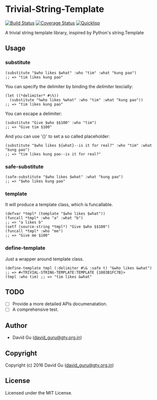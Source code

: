# Trivial-String-Template 

[![Build Status](https://travis-ci.org/macdavid313/trivial-string-template.svg?branch=master)](https://travis-ci.org/macdavid313/trivial-string-template)
[![Coverage Status](https://coveralls.io/repos/github/macdavid313/trivial-string-template/badge.svg?branch=master)](https://coveralls.io/github/macdavid313/trivial-string-template?branch=master)
[![Quicklisp](http://quickdocs.org/badge/trivial-string-template.svg)](http://quickdocs.org/trivial-string-template/)

A trivial string template library, inspired by Python's string.Template

## Usage

### substitute

```common-lisp
(substitute "$who likes $what" :who "tim" :what "kung pao")
;; => "tim likes kung pao"
```

You can specify the delimiter by binding the *delimiter* lexcially:

```common-lisp
(let ((*delimiter* #\%))
  (substitute "%who likes %what" :who "tim" :what "kung pao"))
;; => "tim likes kung pao"
```

You can escape a delimiter:

```common-lisp
(substitute "Give $who $$100" :who "tim")
;; => "Give tim $100"
```

And you can use '{}' to set a so called placeholder:

```common-lisp
(substitute "$who likes ${what}--is it for real?" :who "tim" :what "kung pao")
;; => "tim likes kung pao--is it for real?"
```

### safe-substitute

```common-lisp
(safe-substitute "$who likes $what" :what "kung pao")
;; => "$who likes kung pao"
```

### template

It will produce a template class, which is funcallable.

```common-lisp
(defvar *tmpl* (template "$who likes $what"))
(funcall *tmpl* :who "a" :what "b")
;; => "a likes b"
(setf (source-string *tmpl*) "Give $who $$100")
(funcall *tmpl* :who "me")
;; => "Give me $100"
```

### define-template

Just a wrapper around template class.

```common-lisp
(define-template tmpl (:delimiter #\& :safe t) "&who likes &what")
;; => #<TRIVIAL-STRING-TEMPLATE:TEMPLATE {1003B1FC7B}>
(tmpl :who tim) ;; => "tim likes &what"
```

## TODO

- [ ] Provide a more detailed APIs documenatation.
- [ ] A comprehensive test.

## Author

* David Gu (david_guru@gty.org.in)

## Copyright

Copyright (c) 2016 David Gu (david_guru@gty.org.in)

## License

Licensed under the MIT License.
